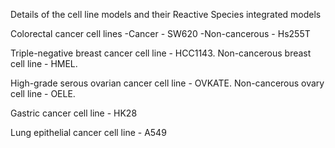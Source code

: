 Details of the cell line models and their Reactive Species integrated models

Colorectal cancer cell lines
-Cancer - SW620
-Non-cancerous - Hs255T

Triple-negative breast cancer cell line - HCC1143.
Non-cancerous breast cell line - HMEL.

High-grade serous ovarian cancer cell line - OVKATE.
Non-cancerous ovary cell line - OELE.

Gastric cancer cell line - HK28

Lung epithelial cancer cell line - A549

